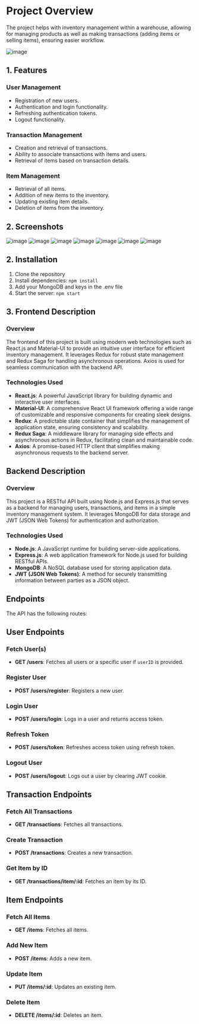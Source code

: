# Project Overview
The project helps with inventory management within a warehouse, allowing for managing products as well as making transactions (adding items or selling items), ensuring easier workflow.

![image](https://github.com/petark7/inventory-management/assets/73505122/75eb8c9f-ddb3-434e-af06-0568a59e364b)

## 1. Features

### User Management
- Registration of new users.
- Authentication and login functionality.
- Refreshing authentication tokens.
- Logout functionality.

### Transaction Management
- Creation and retrieval of transactions.
- Ability to associate transactions with items and users.
- Retrieval of items based on transaction details.

### Item Management
- Retrieval of all items.
- Addition of new items to the inventory.
- Updating existing item details.
- Deletion of items from the inventory.

## 2. Screenshots
![image](https://github.com/petark7/inventory-management/assets/73505122/6195ad2e-7e3b-4c4e-a097-30f6accf737e)
![image](https://github.com/petark7/inventory-management/assets/73505122/65938952-3e69-4ced-aa63-5246fbb7b608)
![image](https://github.com/petark7/inventory-management/assets/73505122/9f481a2a-3cdc-4e52-9392-a4e63ce0b3d1)
![image](https://github.com/petark7/inventory-management/assets/73505122/bf6fed1c-ffb6-42eb-9b64-6c59427c82b6)
![image](https://github.com/petark7/inventory-management/assets/73505122/fa2dd42d-9775-495c-9f39-d5020d26ef26)
![image](https://github.com/petark7/inventory-management/assets/73505122/121551a8-410b-47e0-b044-dacfe81a1d46)
![image](https://github.com/petark7/inventory-management/assets/73505122/52646066-6a65-400b-ba35-1ff8e1bd14ad)

## 2. Installation

1. Clone the repository
2. Install dependencies: `npm install`
3. Add your MongoDB and keys in the .env file
4. Start the server: `npm start`

## 3. Frontend Description

### Overview

The frontend of this project is built using modern web technologies such as React.js and Material-UI to provide an intuitive user interface for efficient inventory management. It leverages Redux for robust state management and Redux Saga for handling asynchronous operations. Axios is used for seamless communication with the backend API.

### Technologies Used

- **React.js**: A powerful JavaScript library for building dynamic and interactive user interfaces.
- **Material-UI**: A comprehensive React UI framework offering a wide range of customizable and responsive components for creating sleek designs.
- **Redux**: A predictable state container that simplifies the management of application state, ensuring consistency and scalability.
- **Redux Saga**: A middleware library for managing side effects and asynchronous actions in Redux, facilitating clean and maintainable code.
- **Axios**: A promise-based HTTP client that simplifies making asynchronous requests to the backend server.

## Backend Description

### Overview

This project is a RESTful API built using Node.js and Express.js that serves as a backend for managing users, transactions, and items in a simple inventory management system. It leverages MongoDB for data storage and JWT (JSON Web Tokens) for authentication and authorization.

### Technologies Used

- **Node.js**: A JavaScript runtime for building server-side applications.
- **Express.js**: A web application framework for Node.js used for building RESTful APIs.
- **MongoDB**: A NoSQL database used for storing application data.
- **JWT (JSON Web Tokens)**: A method for securely transmitting information between parties as a JSON object.

## Endpoints

The API has the following routes:
## User Endpoints

### Fetch User(s)
- **GET /users**: Fetches all users or a specific user if `userID` is provided.

### Register User
- **POST /users/register**: Registers a new user.

### Login User
- **POST /users/login**: Logs in a user and returns access token.

### Refresh Token
- **POST /users/token**: Refreshes access token using refresh token.

### Logout User
- **POST /users/logout**: Logs out a user by clearing JWT cookie.

## Transaction Endpoints

### Fetch All Transactions
- **GET /transactions**: Fetches all transactions.

### Create Transaction
- **POST /transactions**: Creates a new transaction.

### Get Item by ID
- **GET /transactions/item/:id**: Fetches an item by its ID.

## Item Endpoints

### Fetch All Items
- **GET /items**: Fetches all items.

### Add New Item
- **POST /items**: Adds a new item.

### Update Item
- **PUT /items/:id**: Updates an existing item.

### Delete Item
- **DELETE /items/:id**: Deletes an item.


